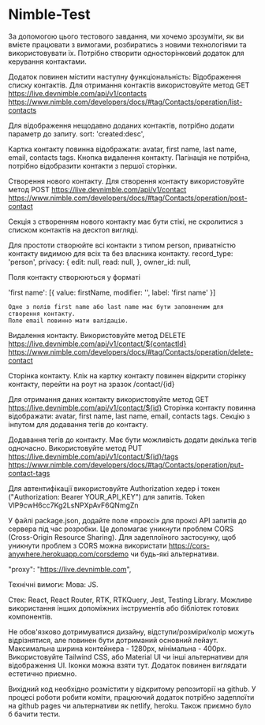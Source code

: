 # Nimble-Test
За допомогою цього тестового завдання, ми хочемо зрозуміти, як ви вмієте працювати з вимогами, розбиратись з новими технологіями та використовувати їх. Потрібно створити односторінковий додаток для керування контактами.

Додаток повинен містити наступну функціональність:
Відображення списку контактів.
Для отримання контактів використовуйте метод
GET https://live.devnimble.com/api/v1/contacts https://www.nimble.com/developers/docs/#tag/Contacts/operation/list-contacts

Для відображення нещодавно доданих контактів, потрібно додати параметр до запиту.
sort: 'created:desc',

Картка контакту повинна відображати: avatar, first name, last name, email, contacts tags. Кнопка видалення контакту. 
Пагінація не потрібна, потрібно відобразити контакти з першої сторінки.

Cтворення нового контакту. 
Для створення контакту використовуйте метод
POST https://live.devnimble.com/api/v1/contact
https://www.nimble.com/developers/docs/#tag/Contacts/operation/post-contact

Секція з створенням нового контакту має бути стікі, не скролитися з списком контактів на десктоп вигляді.

Для простоти створюйте всі контакти з типом person, приватністю контакту видимою для всіх та без власника контакту.
record_type: 'person',
privacy: {
edit: null,
read: null,
},
owner_id: null,
	
Поля контакту створюються у форматі 
	
 'first name': [{ value: firstName, modifier: '', label: 'first name' }]

	Одне з полів first name або last name має бути заповненим для створення контакту. 
	Поле email повинно мати валідацію.

Видалення контакту. 
Використовуйте метод DELETE https://live.devnimble.com/api/v1/contact/${contactId}
https://www.nimble.com/developers/docs/#tag/Contacts/operation/delete-contact

Cторінка контакту.
Клік на картку контакту повинен відкрити сторінку контакту, перейти на роут на зразок /contact/{id}

Для отримання даних контакту використовуйте метод 
GET https://live.devnimble.com/api/v1/contact/${id}
Сторінка контакту повинна відображати: avatar, first name, last name, email, contacts tags. 
Секцію з інпутом для додавання тегів до контакту.

Додавання тегів до контакту. 
Має бути можливість додати декілька тегів одночасно.
Використовуйте метод
PUT https://live.devnimble.com/api/v1/contact/${id}/tags
https://www.nimble.com/developers/docs/#tag/Contacts/operation/put-contact-tags

Для автентифікації використовуйте Authorization хедер і токен ("Authorization: Bearer YOUR_API_KEY") для запитів.
Token  VlP9cwH6cc7Kg2LsNPXpAvF6QNmgZn

У файлі package.json, додайте поле «проксі» для проксі API запитів до сервера під час розробки.
Це допомагає уникнути проблем CORS (Cross-Origin Resource Sharing).
Для задеплоїного застосунку, щоб уникнути проблем з CORS можна використати https://cors-anywhere.herokuapp.com/corsdemo чи будь-які альтернативи.  

"proxy": "https://live.devnimble.com",


Технічні вимоги:
Мова: JS.

Стек: React, React Router, RTK, RTKQuery, Jest, Testing Library.
Можливе використання інших допоміжних інструментів або бібліотек готових компонентів.

Не обов'язково дотримуватися дизайну, відступи/розміри/колір можуть відрізнятися, але повинен бути дотриманий основний лейаут. Максимальна ширина контейнера - 1280px, мінімальна - 400px.
Використовуйте Tailwind CSS, або Material UI чи інші альтернативи для відображення UI. Іконки можна взяти тут.
Додаток повинен виглядати естетично приємно.

Вихідний код необхідно розмістити у відкритому репозиторії на github.
У процесі роботи робити коміти, працюючий додаток потрібно задеплоїти на github pages чи альтернативи як netlify, heroku. Також приємно було б бачити тести.
